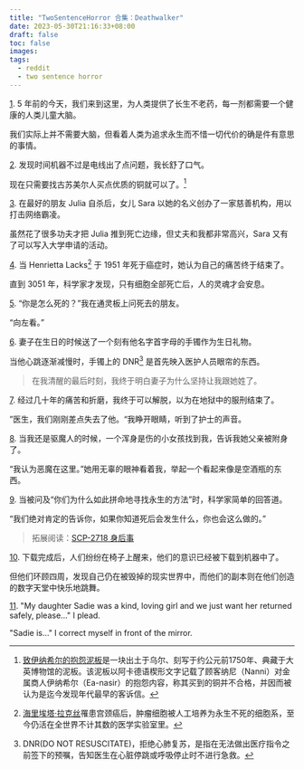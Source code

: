 ```yaml
---
title: "TwoSentenceHorror 合集：Deathwalker"
date: 2023-05-30T21:16:33+08:00
draft: false
toc: false
images:
tags: 
  - reddit
  - two sentence horror
---
```


[1](https://www.reddit.com/r/TwoSentenceHorror/comments/13ckhcr/5_years_ago_today_we_arrived_and_offered_humanity/). 5 年前的今天，我们来到这里，为人类提供了长生不老药，每一剂都需要一个健康的人类儿童大脑。

我们实际上并不需要大脑，但看着人类为追求永生而不惜一切代价的确是件有意思的事情。

[2](https://www.reddit.com/r/TwoSentenceHorror/comments/12c5tl2/i_was_relieved_when_i_realized_the_only_damage_to/). 发现时间机器不过是电线出了点问题，我长舒了口气。

现在只需要找古苏美尔人买点优质的铜就可以了。[^1]

[3](https://www.reddit.com/r/TwoSentenceHorror/comments/davq69/after_her_best_friend_julia_committed_suicide_my/). 在最好的朋友 Julia 自杀后，女儿 Sara 以她的名义创办了一家慈善机构，用以打击网络霸凌。

虽然花了很多功夫才把 Julia 推到死亡边缘，但丈夫和我都非常高兴，Sara 又有了可以写入大学申请的活动。

[4](https://www.reddit.com/r/TwoSentenceHorror/comments/139mcdt/when_henrietta_lacks_died_in_1951_from_her_cancer/). 当 Henrietta Lacks[^2] 于 1951 年死于癌症时，她认为自己的痛苦终于结束了。

直到 3051 年，科学家才发现，只有细胞全部死亡后，人的灵魂才会安息。

[5](https://www.reddit.com/r/TwoSentenceHorror/comments/134ke6f/how_did_you_die_i_said_to_my_dead_friend_on_the/). “你是怎么死的？”我在通灵板上问死去的朋友。

“向左看。”

[6](https://www.reddit.com/r/TwoSentenceHorror/comments/13gpdtd/his_wife_had_given_him_a_bracelet_with_his/). 妻子在生日的时候送了一个刻有他名字首字母的手镯作为生日礼物。

当他心跳逐渐减慢时，手镯上的 DNR[^3] 是首先映入医护人员眼帘的东西。

> 在我清醒的最后时刻，我终于明白妻子为什么坚持让我跟她姓了。

[7](https://www.reddit.com/r/TwoSentenceHorror/comments/v3vdo5/after_decades_of_torture_and_agony_i_was_finally). 经过几十年的痛苦和折磨，我终于可以解脱，以为在地狱中的服刑结束了。

”医生，我们刚刚差点失去了他。“我睁开眼睛，听到了护士的声音。

[8](https://www.reddit.com/r/TwoSentenceHorror/comments/vsoi0j/back_when_i_was_an_exorcist_a_little_girl_came_up/). 当我还是驱魔人的时候，一个浑身是伤的小女孩找到我，告诉我她父亲被附身了。

“我认为恶魔在这里。”她用无辜的眼神看着我，举起一个看起来像是空酒瓶的东西。

[9](https://www.reddit.com/r/TwoSentenceHorror/comments/13sw7lr/when_asked_why_are_you_trying_so_desperately_to/). 当被问及“你们为什么如此拼命地寻找永生的方法”时，科学家简单的回答道。

“我们绝对肯定的告诉你，如果你知道死后会发生什么，你也会这么做的。”

> 拓展阅读：[SCP-2718 身后事](http://scp-wiki-cn.wikidot.com/scp-2718)

[10](https://www.reddit.com/r/TwoSentenceHorror/comments/v3vdo5/after_decades_of_torture_and_agony_i_was_finally/). 下载完成后，人们纷纷在椅子上醒来，他们的意识已经被下载到机器中了。

但他们环顾四周，发现自己仍在被毁掉的现实世界中，而他们的副本则在他们创造的数字天堂中快乐地跳舞。

[11](https://www.reddit.com/r/TwoSentenceHorror/comments/12znm2w/my_daughter_sadie_was_a_kind_loving_girl_and_we/). "My daughter Sadie was a kind, loving girl and we just want her returned safely, please…" I plead.

"Sadie is…" I correct myself in front of the mirror.

[^1]: [致伊纳希尔的抱怨泥板](https://zh.wikipedia.org/zh-cn/%E8%87%B4%E4%BC%8A%E7%B4%8D%E5%B8%8C%E7%88%BE%E7%9A%84%E6%8A%B1%E6%80%A8%E6%B3%A5%E6%9D%BF)是一块出土于乌尔、刻写于约公元前1750年、典藏于大英博物馆的泥板。该泥板以阿卡德语楔形文字记载了顾客纳尼（Nanni）对金属商人伊纳希尔（Ea-nasir）的抱怨内容，称其买到的铜并不合格，并因而被认为是迄今发现年代最早的客诉信。

[^2]: [海里埃塔·拉克丝](https://baike.baidu.com/item/%E6%B5%B7%E9%87%8C%E5%9F%83%E5%A1%94%C2%B7%E6%8B%89%E5%85%8B%E4%B8%9D/10983739)罹患宫颈癌后，肿瘤细胞被人工培养为永生不死的细胞系，至今仍活在全世界不计其数的医学实验室里。

[^3]: DNR(DO NOT RESUSCITATE)，拒绝心肺复苏，是指在无法做出医疗指令之前签下的预嘱，告知医生在心脏停跳或呼吸停止时不进行急救。

